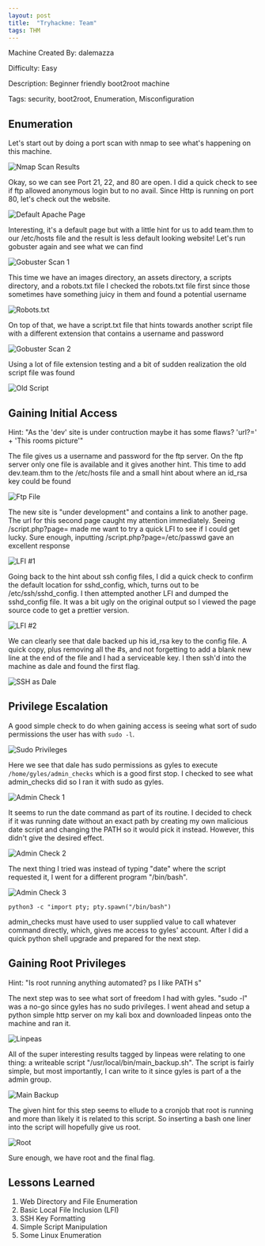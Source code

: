 ```yaml
---
layout: post
title:  "Tryhackme: Team"
tags: THM
---
```


Machine Created By: dalemazza

Difficulty: Easy

Description: Beginner friendly boot2root machine

Tags: security, boot2root, Enumeration, Misconfiguration

## Enumeration

Let's start out by doing a port scan with nmap to see what's happening on this machine.

![Nmap Scan Results](/assets/THM-Team/nmap-THM-Team.png)

Okay, so we can see Port 21, 22, and 80 are open.
I did a quick check to see if ftp allowed anonymous login but to no avail.
Since Http is running on port 80, let's check out the website.

![Default Apache Page](/assets/THM-Team/apache-THM-Team.png)

Interesting, it's a default page but with a little hint for us to add team.thm to our /etc/hosts file
and the result is less default looking website! Let's run gobuster again and see what we can find

![Gobuster Scan 1](/assets/THM-Team/gobuster-THM-Team.png)

This time we have an images directory, an assets directory, a scripts directory, and a robots.txt file
I checked the robots.txt file first since those sometimes have something juicy in them and found a potential username

![Robots.txt](/assets/THM-Team/robots-THM-Team.png)

On top of that, we have a script.txt file that hints towards another script file with
a different extension that contains a username and password

![Gobuster Scan 2](/assets/THM-Team/gobuster2-THM-Team.png)

Using a lot of file extension testing and a bit of sudden realization the old script file was found

![Old Script](/assets/THM-Team/script-old-THM-Team.png)

## Gaining Initial Access

Hint: "As the 'dev' site is under contruction maybe it has some flaws? 'url?=' + 'This rooms picture'"

The file gives us a username and password for the ftp server. On the ftp server only one file is available and it gives another
hint. This time to add dev.team.thm to the /etc/hosts file and a small hint about where an id_rsa key could be found 

![Ftp File](/assets/THM-Team/newsite-THM-Team.png)

The new site is "under development" and contains a link to another page. The url for this second page caught my attention
immediately. Seeing /script.php?page= made me want to try a quick LFI to see if I could get lucky. Sure enough, inputting
/script.php?page=/etc/passwd gave an excellent response

![LFI #1](/assets/THM-Team/lfi1-THM-Team.png)

Going back to the hint about ssh config files, I did a quick check to confirm the default location for sshd_config, which,
turns out to be /etc/ssh/sshd_config. I then attempted another LFI and dumped the sshd_config file. It was a bit ugly
on the original output so I viewed the page source code to get a prettier version.

![LFI #2](/assets/THM-Team/lfi2-THM-Team.png)

We can clearly see that dale backed up his id_rsa key to the config file. A quick copy, plus removing all the #s, and 
not forgetting to add a blank new line at the end of the file and I had a serviceable key. I then ssh'd into the machine
as dale and found the first flag.

![SSH as Dale](/assets/THM-Team/user-THM-Team.png)

## Privilege Escalation

A good simple check to do when gaining access is seeing what sort of sudo permissions the user has with `sudo -l`.

![Sudo Privileges](/assets/THM-Team/sudopriv-THM-Team)

Here we see that dale has sudo permissions as gyles to execute `/home/gyles/admin_checks` which is a good first stop.
I checked to see what admin_checks did so I ran it with sudo as gyles.

![Admin Check 1](/assets/THM-Team/admin-check-THM-Team.png)

It seems to run the date command as part of its routine. I decided to check if it was running date without an exact path
by creating my own malicious date script and changing the PATH so it would pick it instead. However, this didn't give
the desired effect.

![Admin Check 2](/assets/THM-Team/admin-check-fail-THM-Team.png)

The next thing I tried was instead of typing "date" where the script requested it, I went for a different program "/bin/bash".

![Admin Check 3](/assets/THM-Team/admin-check-success-THM-Team.png)

    python3 -c "import pty; pty.spawn("/bin/bash")

admin_checks must have used to user supplied value to call whatever command directly, which, gives me access to gyles' account.
After I did a quick python shell upgrade and prepared for the next step.

## Gaining Root Privileges

Hint: "Is root running anything automated? ps I like PATH s"

The next step was to see what sort of freedom I had with gyles. "sudo -l" was a no-go since gyles has no sudo privileges.
I went ahead and setup a python simple http server on my kali box and downloaded linpeas onto the machine and ran it.

![Linpeas](/assets/THM-Team/linpeas-sh-THM-Team.png)

All of the super interesting results tagged by linpeas were relating to one thing: a writeable script
"/usr/local/bin/main_backup.sh". The script is fairly simple, but most importantly, I can write to it since gyles is
part of a the admin group. 

![Main Backup](/assets/THM-Team/main_backup-THM-Team.png)

The given hint for this step seems to ellude to a cronjob that root is running and more than likely it is related to this script.
So inserting a bash one liner into the script will hopefully give us root.

![Root](/assets/THM-Team/root-THM-Team.png)

Sure enough, we have root and the final flag.


## Lessons Learned

1. Web Directory and File Enumeration
2. Basic Local File Inclusion (LFI)
3. SSH Key Formatting
4. Simple Script Manipulation
5. Some Linux Enumeration






